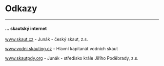 # Odkazy
--------------------------------------------

#### ... skautský internet

www.skaut.cz - Junák - český skaut, z.s.

www.vodni.skauting.cz - Hlavní kapitanát vodních skaut

www.skautpdy.org - Junák - středisko krále Jiřího Poděbrady, z.s.
